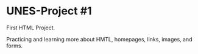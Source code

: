 # UNES-Project #1

First HTML Project.

Practicing and learning more about HMTL, homepages, links, images, and forms.
